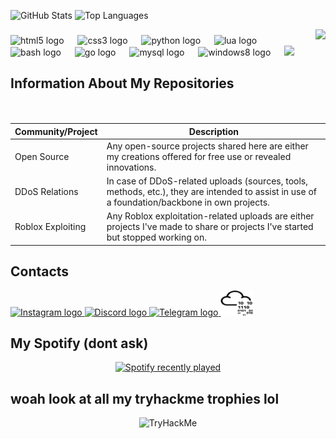 ![GitHub Stats](https://github-readme-stats.vercel.app/api?username=ItsEcstasy&show_icons=true&include_all_commits=true&count_private=true&theme=dracula&locale=en&hide_border=false)
![Top Languages](https://github-readme-stats.vercel.app/api/top-langs?username=ItsEcstasy&layout=compact&card_width=320&langs_count=5&theme=dracula&hide_border=false)

<img align="right" height="150" src="https://avatars.githubusercontent.com/u/59181303?v=4"  />

###

<div align="left">
  <img src="https://cdn.jsdelivr.net/gh/devicons/devicon/icons/html5/html5-original.svg" height="50" alt="html5 logo"  />
  <img width="14" />
  <img src="https://cdn.jsdelivr.net/gh/devicons/devicon/icons/css3/css3-original.svg" height="50" alt="css3 logo"  />
  <img width="14" />
  <img src="https://cdn.jsdelivr.net/gh/devicons/devicon/icons/python/python-original.svg" height="50" alt="python logo"  />
  <img width="14" />
  <img src="https://cdn.jsdelivr.net/gh/devicons/devicon/icons/lua/lua-original.svg" height="50" alt="lua logo"  />
  <img width="14" />
  <img src="https://cdn.jsdelivr.net/gh/devicons/devicon/icons/bash/bash-original.svg" height="50" alt="bash logo"  />
  <img width="14" />
  <img src="https://cdn.simpleicons.org/go/00ADD8" height="50" alt="go logo"  />
  <img width="14" />
  <img src="https://cdn.jsdelivr.net/gh/devicons/devicon/icons/mysql/mysql-original.svg" height="50" alt="mysql logo"  />
  <img width="14" />
  <img src="https://cdn.jsdelivr.net/gh/devicons/devicon/icons/windows8/windows8-original.svg" height="50" alt="windows8 logo"  />
  <img width="14" />
  <img src="https://icons.iconarchive.com/icons/icons8/windows-8/512/Systems-Mac-Os-icon.png" height="50"  />
  <img width="14" />

  
</div>

## Information About My Repositories
| Community/Project     | Description                                                 |
|-----------------------|-------------------------------------------------------------|
| Open Source           | Any open-source projects shared here are either my creations offered for free use or revealed innovations. |
| DDoS Relations        | In case of DDoS-related uploads (sources, tools, methods, etc.), they are intended to assist in use of a foundation/backbone in own projects. |
| Roblox Exploiting     | Any Roblox exploitation-related uploads are either projects I've made to share or projects I've started but stopped working on. |

## Contacts

<div align="left">
  <a href="https://www.instagram.com/vanityvillian/" target="_blank">
    <img src="https://img.shields.io/static/v1?message=Instagram&logo=instagram&label=&color=E4405F&logoColor=white&labelColor=&style=for-the-badge" height="35" alt="Instagram logo" />
  </a>
  <a href="https://discordapp.com/users/itsjusnix/" target="_blank">
    <img src="https://img.shields.io/static/v1?message=Discord&logo=discord&label=&color=7289DA&logoColor=white&labelColor=&style=for-the-badge" height="35" alt="Discord logo" />
  </a>
  <a href="https://t.me/itsjusnix/" target="_blank">
    <img src="https://raw.githubusercontent.com/maurodesouza/profile-readme-generator/master/src/assets/icons/social/telegram/default.svg" width="52" height="40" alt="Telegram logo" />
  </a>
  <a href="https://tryhackme.com/p/ItsJusNix" target="_blank">
    <img src="https://raw.githubusercontent.com/maurodesouza/profile-readme-generator/master/src/assets/icons/social/tryhackme/default.svg" width="52" height="40" alt="TryHackMe logo" />
  </a>
</div>


## My Spotify (dont ask)
<div align="center">
  <a href="https://open.spotify.com/user/314itj52g6erekdoearbuq4djrwq">
    <img src="https://spotify-recently-played-readme.vercel.app/api?user=314itj52g6erekdoearbuq4djrwq&count=5&unique=true" alt="Spotify recently played"  />
  </a>
</div>

## woah look at all my tryhackme trophies lol
<div align="center">
<img src="https://tryhackme-badges.s3.amazonaws.com/ItsJusNix.png" alt="TryHackMe">
  </a>
</div>

